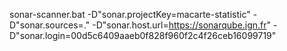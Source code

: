 sonar-scanner.bat -D"sonar.projectKey=macarte-statistic" -D"sonar.sources=." -D"sonar.host.url=https://sonarqube.ign.fr" -D"sonar.login=00d5c6409aaeb0f828f960f2c4f26ceb16099719"